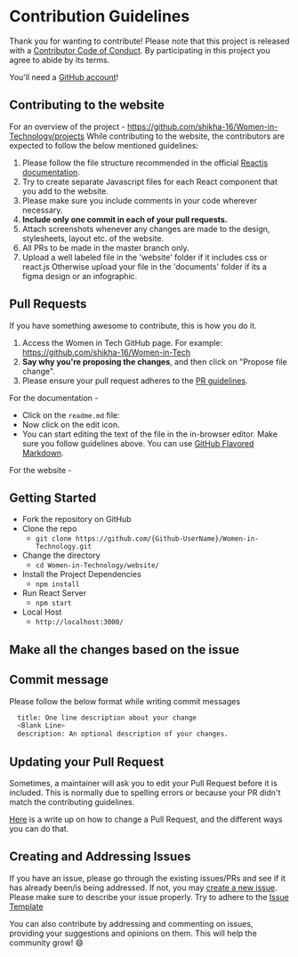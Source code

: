 # Contribution Guidelines
Thank you for wanting to contribute!
Please note that this project is released with a [Contributor Code of Conduct](Code-of-Conduct.md). By participating in this project you agree to abide by its terms.

You'll need a [GitHub account](https://github.com/join)!

## Contributing to the website

For an overview of the project - https://github.com/shikha-16/Women-in-Technology/projects
While contributing to the website, the contributors are expected to follow the below mentioned guidelines:

1. Please follow the file structure recommended in the official [Reactjs documentation](https://reactjs.org/docs/faq-structure.html).
2. Try to create separate Javascript files for each React component that you add to the website. 
3. Please make sure you include comments in your code wherever necessary. 
4. **Include only one commit in each of your pull requests.**
5. Attach screenshots whenever any changes are made to the design, stylesheets, layout etc. of the website.
6. All PRs to be made in the master branch only.
7. Upload a well labeled file in the 'website' folder if it includes css or react.js Otherwise upload your file in the 'documents' folder if its a figma design or an infographic.

## Pull Requests
If you have something awesome to contribute, this is how you do it.

1. Access the Women in Tech GitHub page. For example: https://github.com/shikha-16/Women-in-Tech
2. **Say why you're proposing the changes**, and then click on "Propose file change". 
3. Please ensure your pull request adheres to the [PR guidelines](pull_request_template.md).

For the documentation -
- Click on the `readme.md` file: 
- Now click on the edit icon.
- You can start editing the text of the file in the in-browser editor. Make sure you follow guidelines above. You can use [GitHub Flavored Markdown](https://help.github.com/articles/github-flavored-markdown/).

For the website -
## Getting Started

- Fork the repository on GitHub
- Clone the repo
  - `git clone https://github.com/{Github-UserName}/Women-in-Technology.git`
- Change the directory
  - `cd Women-in-Technology/website/`
- Install the Project Dependencies
  - `npm install`
- Run React Server
  - `npm start`
- Local Host
  - `http://localhost:3000/`

## Make all the changes based on the issue
## Commit message

Please follow the below format while writing commit messages

```bash
  title: One line description about your change
  <Blank Line>
  description: An optional description of your changes.
```

## Updating your Pull Request

Sometimes, a maintainer will ask you to edit your Pull Request before it is included. This is normally due to spelling errors or because your PR didn't match the contributing guidelines.

[Here](https://github.com/RichardLitt/knowledge/blob/master/github/amending-a-commit-guide.md) is a write up on how to change a Pull Request, and the different ways you can do that.


## Creating and Addressing Issues
If you have an issue, please go through the existing issues/PRs and see if it has already been/is being addressed. If not, you may [create a new issue](https://docs.github.com/en/github/managing-your-work-on-github/creating-an-issue). Please make sure to describe your issue properly. Try to adhere to the [Issue Template](https://github.com/shikha-16/Women-in-Technology/tree/master/.github/ISSUE_TEMPLATE)

You can also contribute by addressing and commenting on issues, providing your suggestions and opinions on them. This will help the community grow! :smile:


